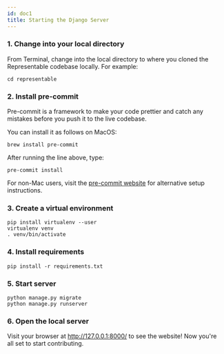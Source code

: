 ```yaml
---
id: doc1
title: Starting the Django Server
---
```


### 1. Change into your local directory

From Terminal, change into the local directory to where you cloned the Representable codebase locally. For example:

```
cd representable
```

### 2. Install pre-commit

Pre-commit is a framework to make your code prettier and catch any mistakes before you push it to the live
codebase.

You can install it as follows on MacOS:

```
brew install pre-commit
```

After running the line above, type:

```
pre-commit install
```

For non-Mac users, visit the [pre-commit website](https://pre-commit.com/) for alternative setup instructions.

### 3. Create a virtual environment

```
pip install virtualenv --user
virtualenv venv
. venv/bin/activate
```

### 4. Install requirements

```
pip install -r requirements.txt
```

### 5. Start server

```
python manage.py migrate
python manage.py runserver
```

### 6. Open the local server

Visit your browser at http://127.0.0.1:8000/ to see the website! Now you're all set to start contributing.
